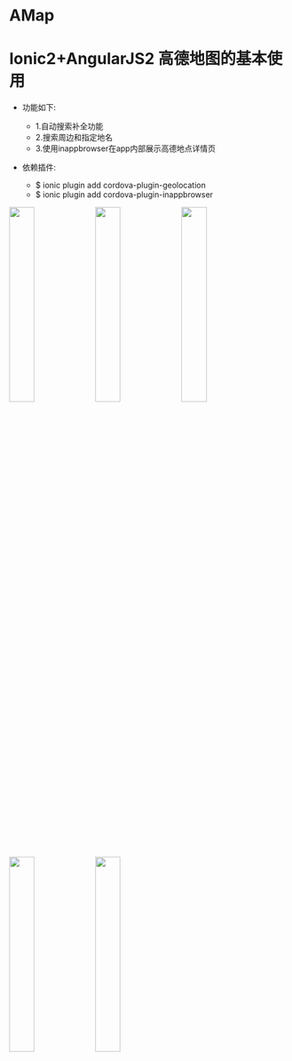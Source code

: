 # AMap
Ionic2+AngularJS2 高德地图的基本使用
===
* 功能如下:
    * 1.自动搜索补全功能
    * 2.搜索周边和指定地名
    * 3.使用inappbrowser在app内部展示高德地点详情页

* 依赖插件:
    * $ ionic plugin add cordova-plugin-geolocation
    * $ ionic plugin add cordova-plugin-inappbrowser

<img src="https://github.com/schubertq/AMap/raw/master/AMapDemo/screenshots/1.PNG" width = "30%" />
<img src="https://github.com/schubertq/AMap/raw/master/AMapDemo/screenshots/2.PNG" width = "30%" />
<img src="https://github.com/schubertq/AMap/raw/master/AMapDemo/screenshots/3.PNG" width = "30%" />
<img src="https://github.com/schubertq/AMap/raw/master/AMapDemo/screenshots/4.PNG" width = "30%" />
<img src="https://github.com/schubertq/AMap/raw/master/AMapDemo/screenshots/5.PNG" width = "30%" />